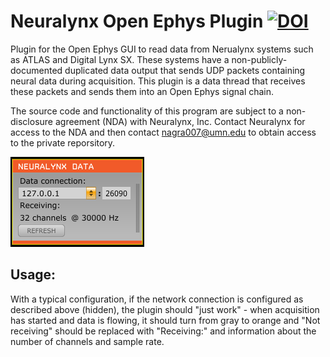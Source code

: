 # Neuralynx Open Ephys Plugin [![DOI](https://zenodo.org/badge/299933557.svg)](https://zenodo.org/badge/latestdoi/299933557)

Plugin for the Open Ephys GUI to read data from Nerualynx systems such as ATLAS and Digital Lynx SX. These systems have a non-publicly-documented duplicated data output that sends UDP packets containing neural data during acquisition. This plugin is a data thread that receives these packets and sends them into an Open Ephys signal chain.

The source code and functionality of this program are subject to a non-disclosure agreement (NDA) with Neuralynx, Inc. Contact Neuralynx for access to the NDA and then contact nagra007@umn.edu to obtain access to the private reporsitory. 

![Neuralynx Input plugin](nlx_editor.png)

## Usage:

With a typical configuration, if the network connection is configured as described above (hidden), the plugin should "just work" - when acquisition has started and data is flowing, it should turn from gray to orange and "Not receiving" should be replaced with "Receiving:" and information about the number of channels and sample rate.
